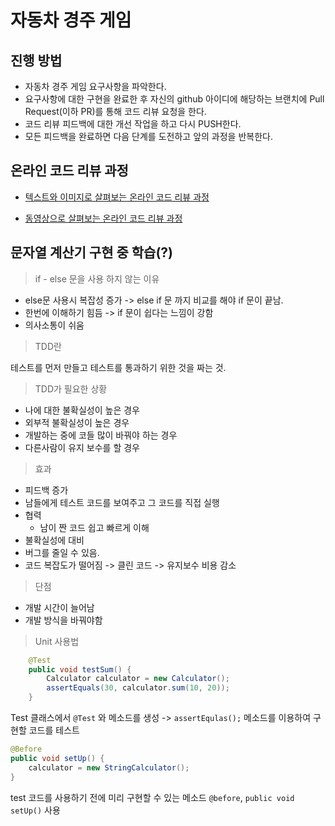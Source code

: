 # 자동차 경주 게임
## 진행 방법
* 자동차 경주 게임 요구사항을 파악한다.
* 요구사항에 대한 구현을 완료한 후 자신의 github 아이디에 해당하는 브랜치에 Pull Request(이하 PR)를 통해 코드 리뷰 요청을 한다.
* 코드 리뷰 피드백에 대한 개선 작업을 하고 다시 PUSH한다.
* 모든 피드백을 완료하면 다음 단계를 도전하고 앞의 과정을 반복한다.

## 온라인 코드 리뷰 과정
* [텍스트와 이미지로 살펴보는 온라인 코드 리뷰 과정](https://github.com/wwh-techcamp-2018/wwh-docs/blob/master/README.md)

* [동영상으로 살펴보는 온라인 코드 리뷰 과정](https://youtu.be/a5c9ku-_fok)



## 문자열 계산기 구현 중 학습(?) 

> if - else 문을 사용 하지 않는 이유

- else문 사용시 복잡성 증가 -> else if 문 까지 비교를 해야 if 문이 끝남.
- 한번에 이해하기 힘듬 -> if 문이 쉽다는 느낌이 강함
- 의사소통이 쉬움



> TDD란

테스트를 먼저 만들고 테스트를 통과하기 위한 것을 짜는 것.



> TDD가 필요한 상황

- 나에 대한 불확실성이 높은 경우
- 외부적 불확실성이 높은 경우
- 개발하는 중에 코들 많이 바꿔야 하는 경우
- 다른사람이 유지 보수를 할 경우



> 효과

- 피드백 증가
- 남들에게 테스트 코드를 보여주고 그 코드를 직접 실행
- 협력
  - 남이 짠 코드 쉽고 빠르게 이해
- 불확실성에 대비
- 버그를 줄일 수 있음.
- 코드 복잡도가 떨어짐 -> 클린 코드 -> 유지보수 비용 감소



> 단점

- 개발 시간이 늘어남
- 개발 방식을 바꿔야함



> Unit 사용법

```java
    @Test
    public void testSum() {
        Calculator calculator = new Calculator();
        assertEquals(30, calculator.sum(10, 20));
    }
```

Test 클래스에서 `@Test` 와 메소드를 생성 -> `assertEqulas();` 메소드를 이용하여 구현할 코드를 테스트



```java
@Before
public void setUp() {
    calculator = new StringCalculator();
}
```

test 코드를 사용하기 전에 미리 구현할 수 있는 메소드 `@before`, `public void setUp()` 사용


